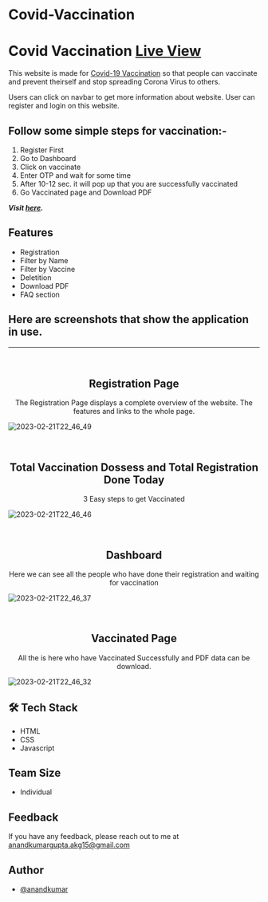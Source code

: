 # Covid-Vaccination

# Covid Vaccination  <a href="https://dapper-selkie-f6efca.netlify.app/">Live View</a>

This website is made for <a href="https://dapper-selkie-f6efca.netlify.app/">Covid-19 Vaccination</a> so that people can vaccinate and prevent theirself and stop spreading Corona Virus to others.

Users can click on navbar to get more information about website. User can register and login on this website.

## Follow some simple steps for vaccination:-

1. Register First
2. Go to Dashboard
3. Click on vaccinate
4. Enter OTP and wait for some time
5. After 10-12 sec. it will pop up that you are successfully vaccinated
6. Go Vaccinated page and Download PDF


**_Visit [here](https://dapper-selkie-f6efca.netlify.app/)._**


## Features

- Registration
- Filter by Name
- Filter by Vaccine
- Deletition
- Download PDF
- FAQ section

## Here are screenshots that show the application in use.
<hr/>
<br>

<h2 align="center">Registration Page</h2>

<p align="center">The Registration Page displays a complete overview of the website. The features and links to the whole page.</p>

![2023-02-21T22_46_49](https://user-images.githubusercontent.com/113422735/220415009-3de8a5c8-a792-452c-9ad3-95ba6293b428.png)



<br>
<h2 align="center">Total Vaccination Dossess and Total Registration Done Today</h2>

<p align="center">3 Easy steps to get Vaccinated</p>

![2023-02-21T22_46_46](https://user-images.githubusercontent.com/113422735/220415371-54764588-0219-42ee-a9c2-0b7ba964b123.png)

<br>
<h2 align="center">Dashboard</h2>
<p align="center">Here we can see all the people who have done their registration and waiting for vaccination</p>

![2023-02-21T22_46_37](https://user-images.githubusercontent.com/113422735/220415079-51d63b88-e87e-4bff-8a87-a62eae3a9009.png)

<br>
<h2 align="center">Vaccinated Page</h2>
<p align="center">All the is here who have Vaccinated Successfully and PDF data can be download.</p>

![2023-02-21T22_46_32](https://user-images.githubusercontent.com/113422735/220415103-0e852b9f-a00d-485c-a9d4-83e7f30f74e1.png)



## 🛠 Tech Stack
- HTML
- CSS
- Javascript


## Team Size
- Individual



## Feedback

If you have any feedback, please reach out to me at anandkumargupta.akg15@gmail.com


## Author

- [@anandkumar](https://github.com/Anandkr21)

